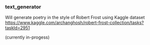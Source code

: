 ### text_generator
Will generate poetry in the style of Robert Frost
using Kaggle dataset https://www.kaggle.com/archanghosh/robert-frost-collection/tasks?taskId=2951

(currently in-progess)
